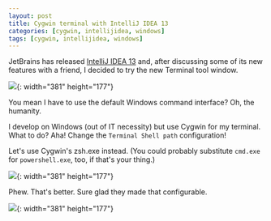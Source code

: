 ```yaml
---
layout: post
title: Cygwin terminal with IntelliJ IDEA 13
categories: [cygwin, intellijidea, windows]
tags: [cygwin, intellijidea, windows]
---
```

JetBrains has released [IntelliJ IDEA 13][1] and, after discussing some of its new features with a friend, I decided to try the new Terminal tool window.

![](http://www.smugmug.com/photos/i-BC44QCB/0/O/i-BC44QCB.png){: width="381" height="177"}

You mean I have to use the default Windows command interface? Oh, the humanity.

I develop on Windows (out of IT necessity) but use Cygwin for my terminal. What to do? Aha! Change the `Terminal Shell path` configuration!

Let's use Cygwin's zsh.exe instead. (You could probably substitute `cmd.exe` for `powershell.exe`, too, if that's your thing.)

![](http://www.smugmug.com/photos/i-4SKRfFg/0/O/i-4SKRfFg.png){: width="381" height="177"}

Phew. That's better. Sure glad they made that
configurable.

![](http://www.smugmug.com/photos/i-dmhKDNj/0/O/i-dmhKDNj.png){: width="381" height="177"}

[1]: http://blog.jetbrains.com/idea/2013/12/intellij-idea-13-is-released-work-miracles-in-java-and-beyond/
